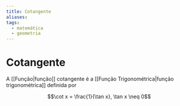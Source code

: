```yaml
---
title: Cotangente
aliases:
tags:
  - matemática
  - geometria
---
```


# Cotangente

A [[Função|função]] cotangente é a [[Função Trigonométrica|função trigonométrica]] definida por

$$\cot x = \frac{1}{\tan x}, \tan x \neq 0$$
